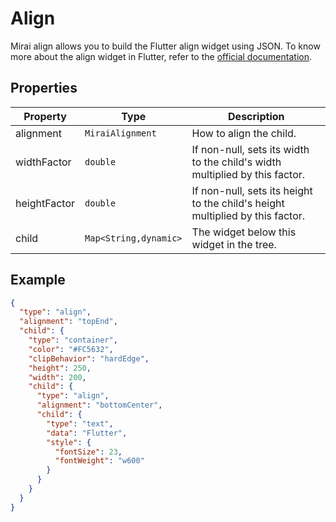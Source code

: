 # Align

Mirai align allows you to build the Flutter align widget using JSON.
To know more about the align widget in Flutter, refer to the [official documentation](https://api.flutter.dev/flutter/widgets/Align-class.html).

## Properties

| Property     | Type                  | Description                                                                   |
|--------------|-----------------------|-------------------------------------------------------------------------------|
| alignment    | `MiraiAlignment`      | How to align the child.                                                       |
| widthFactor  | `double`              | If non-null, sets its width to the child's width multiplied by this factor.   |
| heightFactor | `double`              | If non-null, sets its height to the child's height multiplied by this factor. |
| child        | `Map<String,dynamic>` | The widget below this widget in the tree.                                     |

## Example

```json
{
  "type": "align",
  "alignment": "topEnd",
  "child": {
    "type": "container",
    "color": "#FC5632",
    "clipBehavior": "hardEdge",
    "height": 250,
    "width": 200,
    "child": {
      "type": "align",
      "alignment": "bottomCenter",
      "child": {
        "type": "text",
        "data": "Flutter",
        "style": {
          "fontSize": 23,
          "fontWeight": "w600"
        }
      }
    }
  }
}
```